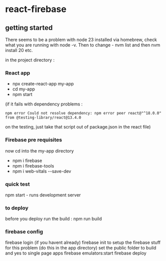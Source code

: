 # react-firebase

## getting started
There seems to be a problem with node 23 installed via homebrew, check what you are running with node -v. Then to change - nvm list and then nvm install 20 etc. 

in the project directory :

### React app
- npx create-react-app my-app
- cd my-app
- npm start

(if it fails with dependency problems :

`npm error Could not resolve dependency:
npm error peer react@"^18.0.0" from @testing-library/react@13.4.0`

on the testing, just take that script out of package.json in the react file)

### Firebase pre requisites
now cd into the my-app directory
- npm i firebase
- npm i firebase-tools
- npm i web-vitals --save-dev

### quick test 
npm start - runs development server

### to deploy
before you deploy run the build : 
npm run build

### firebase config
firebase login (if you havent already)
firebase init to setup the firebase stuff for this problem (do this in the app directory)
set the public folder to build and yes to single page apps
firebase emulators:start
firebase deploy